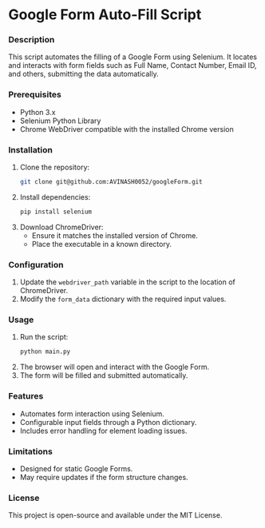 # Google Form Auto-Fill Script

### Description
This script automates the filling of a Google Form using Selenium. It locates and interacts with form fields such as Full Name, Contact Number, Email ID, and others, submitting the data automatically.

### Prerequisites
- Python 3.x
- Selenium Python Library
- Chrome WebDriver compatible with the installed Chrome version

### Installation
1. Clone the repository:
   ```bash
   git clone git@github.com:AVINASH0052/googleForm.git
   ```
2. Install dependencies:
   ```bash
   pip install selenium
   ```
3. Download ChromeDriver:
   - Ensure it matches the installed version of Chrome.
   - Place the executable in a known directory.

### Configuration
1. Update the `webdriver_path` variable in the script to the location of ChromeDriver.
2. Modify the `form_data` dictionary with the required input values.

### Usage
1. Run the script:
   ```bash
   python main.py
   ```
2. The browser will open and interact with the Google Form.
3. The form will be filled and submitted automatically.

### Features
- Automates form interaction using Selenium.
- Configurable input fields through a Python dictionary.
- Includes error handling for element loading issues.

### Limitations
- Designed for static Google Forms.
- May require updates if the form structure changes.

### License
This project is open-source and available under the MIT License.

